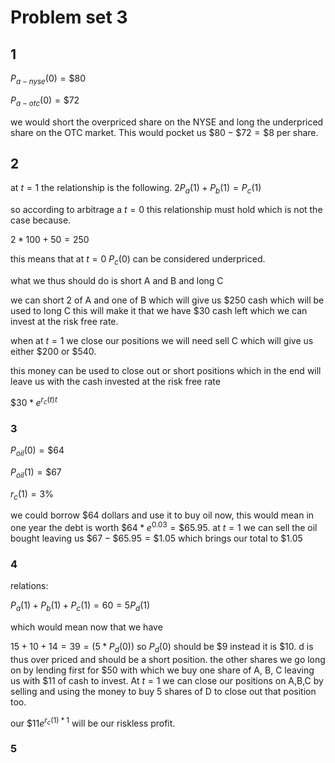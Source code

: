 # Problem set 3

## 1

$P_{a-nyse}(0) = \$80$

$P_{a-otc}(0) = \$72$ 

we would short the overpriced share on the NYSE and long the underpriced share on the OTC market. This would pocket us $\$80 - \$72 = \$8$ per share.

## 2

at $t=1$ the relationship is the following. $2P_{a}(1) + P_{b}(1) = P_{c}(1)$

so according to arbitrage a $t=0$ this relationship must hold which is not the case because.

$2*100 + 50 = 250$

this means that at $t=0$ $P_c(0)$ can be considered underpriced.

what we thus should do is short A and B and long C

we can short 2 of A and one of B which will give us $\$250$ cash which will be used to long C this will make it that we have $\$30$ cash left which we can invest at the risk free rate.

when at $t=1$ we close our positions we will need sell C which will give us either $\$200$ or $\$540$. 

this money can be used to close out or short positions which in the end will leave us with the cash invested at the risk free rate 

$\$30*e^{r_c(t)t}$

### 3

$P_{oil}(0) = \$64$

$P_{oil}(1) = \$67$

$r_c(1)=3\%$

we could borrow $\$64$ dollars and use it to  buy oil now, this would mean in one year the debt is worth $\$64 * e^{0.03} = \$65.95$. at $t=1$ we can sell the oil bought leaving us $\$67-\$65.95 = \$1.05$ which brings our total to $\$1.05$

### 4

relations:

$P_{a}(1) + P_{b}(1) + P_{c}(1) = 60 = 5P_{d}(1)$

which would mean now that we have 

$15 + 10 + 14 = 39 = (5 * P_d(0))$ so $P_d(0)$ should be $\$9$ instead it is $\$10$. d is thus over priced and should be a short position. the other shares we go long on by lending first for $\$50$ with which we  buy one share of A, B, C leaving us with $\$11$ of cash to invest. At $t=1$ we can close our positions on A,B,C by selling and using the money to buy 5 shares of D to close out that position too.

our $\$11e^{r_{c}(1)*1}$ will be our riskless profit.









### 5